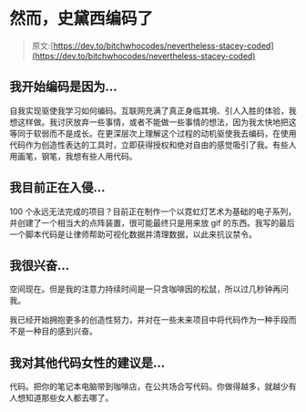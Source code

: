 # 然而，史黛西编码了

> 原文:[https://dev.to/bitchwhocodes/nevertheless-stacey-coded](https://dev.to/bitchwhocodes/nevertheless-stacey-coded)

## [](#i-began-coding-because)我开始编码是因为...

自我实现驱使我学习如何编码。互联网充满了真正身临其境、引人入胜的体验，我想这样做。我讨厌放弃一些事情，或者不能做一些事情的想法，因为我太快地把这等同于软弱而不是成长。在更深层次上理解这个过程的动机驱使我去编码，在使用代码作为创造性表达的工具时，立即获得授权和绝对自由的感觉吸引了我。有些人用画笔，钢笔，我想有些人用代码。

## [](#im-currently-hacking-on)我目前正在入侵...

100 个永远无法完成的项目？目前正在制作一个以霓虹灯艺术为基础的电子系列，并创建了一个相当大的点阵装置，很可能最终只是用来放 gif 的东西。我写的最后一个脚本代码是让律师帮助可视化数据并清理数据，以此来抗议禁令。

## [](#im-excited-about)我很兴奋...

空间现在。但是我的注意力持续时间是一只含咖啡因的松鼠，所以过几秒钟再问我。

我已经开始拥抱更多的创造性努力，并对在一些未来项目中将代码作为一种手段而不是一种目的感到兴奋。

## [](#my-advice-for-other-women-who-code-is)我对其他代码女性的建议是...

代码。把你的笔记本电脑带到咖啡店，在公共场合写代码。你做得越多，就越少有人想知道那些女人都去哪了。